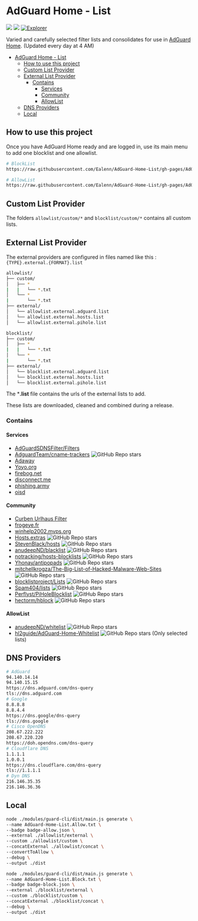 # AdGuard Home - List

![](https://img.shields.io/endpoint?url=https://raw.githubusercontent.com/Ealenn/AdGuard-Home-List/gh-pages/badge-allow.json&style=for-the-badge&logo=firefox)
![](https://img.shields.io/endpoint?url=https://raw.githubusercontent.com/Ealenn/AdGuard-Home-List/gh-pages/badge-block.json&style=for-the-badge&logo=AdBlock)
[![Explorer](https://img.shields.io/badge/view-explorer_website-blue?logo=firefox&style=for-the-badge)](https://adguard-home-list.herokuapp.com/)

Varied and carefully selected filter lists and consolidates for use in [AdGuard Home](https://ealen.dev/posts/raspberry/dns-sinkhole/). (Updated every day at 4 AM)

<!-- vscode-markdown-toc -->
- [AdGuard Home - List](#adguard-home---list)
	- [How to use this project](#how-to-use-this-project)
	- [Custom List Provider](#custom-list-provider)
	- [External List Provider](#external-list-provider)
		- [Contains](#contains)
			- [Services](#services)
			- [Community](#community)
			- [AllowList](#allowlist)
	- [DNS Providers](#dns-providers)
	- [Local](#local)

<!-- vscode-markdown-toc-config
	numbering=false
	autoSave=true
	/vscode-markdown-toc-config -->
<!-- /vscode-markdown-toc -->

## How to use this project

Once you have AdGuard Home ready and are logged in, use its main menu to add one blocklist and one allowlist.

```sh
# BlockList
https://raw.githubusercontent.com/Ealenn/AdGuard-Home-List/gh-pages/AdGuard-Home-List.Block.txt

# AllowList
https://raw.githubusercontent.com/Ealenn/AdGuard-Home-List/gh-pages/AdGuard-Home-List.Allow.txt
```

## Custom List Provider

The folders `allowlist/custom/*` and `blocklist/custom/*` contains all custom lists.

## External List Provider

The external providers are configured in files named like this : `{TYPE}.external.{FORMAT}.list`

```sh
allowlist/
├── custom/
│   ├── *
|   |   └── *.txt
│   └── *
|       └── *.txt
├── external/
│   └── allowlist.external.adguard.list
│   └── allowlist.external.hosts.list
│   └── allowlist.external.pihole.list

blocklist/
├── custom/
│   ├── *
|   |   └── *.txt
│   └── *
|       └── *.txt
├── external/
│   └── blocklist.external.adguard.list
│   └── blocklist.external.hosts.list
│   └── blocklist.external.pihole.list
```

The ***.list** file contains the urls of the external lists to add.

These lists are downloaded, cleaned and combined during a release.

### Contains

#### Services

- [AdGuardSDNSFilter/Filters](https://adguardteam.github.io/AdGuardSDNSFilter/Filters/filter.txt)
- [AdguardTeam/cname-trackers](https://github.com/AdguardTeam/cname-trackers) ![GitHub Repo stars](https://img.shields.io/github/stars/AdguardTeam/cname-trackers?style=flat-square)
- [Adaway](https://adaway.org)
- [Yoyo.org](https://pgl.yoyo.org/adservers/)
- [firebog.net](https://firebog.net)
- [disconnect.me](https://disconnect.me)
- [phishing.army](https://phishing.army)
- [oisd](https://oisd.nl)

#### Community

- [Curben Urlhaus Filter](https://gitlab.com/curben/urlhaus-filter)
- [frogeye.fr](https://hostfiles.frogeye.fr/)
- [winhelp2002.mvps.org](https://winhelp2002.mvps.org)
- [Hosts.extras](https://github.com/FadeMind/hosts.extras) ![GitHub Repo stars](https://img.shields.io/github/stars/FadeMind/hosts.extras?style=flat-square)
- [StevenBlack/hosts](https://github.com/StevenBlack/hosts) ![GitHub Repo stars](https://img.shields.io/github/stars/StevenBlack/hosts?style=flat-square)
- [anudeepND/blacklist](https://github.com/anudeepND/blacklist) ![GitHub Repo stars](https://img.shields.io/github/stars/anudeepND/blacklist?style=flat-square)
- [notracking/hosts-blocklists](https://github.com/notracking/hosts-blocklists) ![GitHub Repo stars](https://img.shields.io/github/stars/notracking/hosts-blocklists?style=flat-square)
- [Yhonay/antipopads](https://github.com/Yhonay/antipopads) ![GitHub Repo stars](https://img.shields.io/github/stars/Yhonay/antipopads?style=flat-square)
- [mitchellkrogza/The-Big-List-of-Hacked-Malware-Web-Sites](https://github.com/mitchellkrogza/The-Big-List-of-Hacked-Malware-Web-Sites) ![GitHub Repo stars](https://img.shields.io/github/stars/mitchellkrogza/The-Big-List-of-Hacked-Malware-Web-Sites?style=flat-square)
- [blocklistproject/Lists](https://github.com/blocklistproject/Lists) ![GitHub Repo stars](https://img.shields.io/github/stars/blocklistproject/Lists?style=flat-square)
- [Spam404/lists](https://github.com/Spam404/lists) ![GitHub Repo stars](https://img.shields.io/github/stars/Spam404/lists?style=flat-square)
- [Perflyst/PiHoleBlocklist](https://github.com/Perflyst/PiHoleBlocklist) ![GitHub Repo stars](https://img.shields.io/github/stars/Perflyst/PiHoleBlocklist?style=flat-square)
- [hectorm/hblock](https://hblock.molinero.dev) ![GitHub Repo stars](https://img.shields.io/github/stars/hectorm/hblock?style=flat-square)

#### AllowList 
- [anudeepND/whitelist](https://github.com/anudeepND/whitelist) ![GitHub Repo stars](https://img.shields.io/github/stars/anudeepND/whitelist?style=flat-square)
- [hl2guide/AdGuard-Home-Whitelist](https://github.com/hl2guide/AdGuard-Home-Whitelist) ![GitHub Repo stars](https://img.shields.io/github/stars/hl2guide/AdGuard-Home-Whitelist?style=flat-square) (Only selected lists)

## DNS Providers

```sh
# AdGuard
94.140.14.14
94.140.15.15
https://dns.adguard.com/dns-query
tls://dns.adguard.com
# Google
8.8.8.8
8.8.4.4
https://dns.google/dns-query
tls://dns.google
# Cisco OpenDNS
208.67.222.222
208.67.220.220
https://doh.opendns.com/dns-query
# Cloudflare DNS
1.1.1.1
1.0.0.1
https://dns.cloudflare.com/dns-query
tls://1.1.1.1
# Dyn DNS
216.146.35.35
216.146.36.36
```

## Local

```sh
node ./modules/guard-cli/dist/main.js generate \
--name AdGuard-Home-List.Allow.txt \
--badge badge-allow.json \
--external ./allowlist/external \
--custom ./allowlist/custom \
--concatExternal ./allowlist/concat \
--convertToAllow \
--debug \
--output ./dist

node ./modules/guard-cli/dist/main.js generate \
--name AdGuard-Home-List.Block.txt \
--badge badge-block.json \
--external ./blocklist/external \
--custom ./blocklist/custom \
--concatExternal ./blocklist/concat \
--debug \
--output ./dist
```
